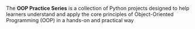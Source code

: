 The **OOP Practice Series** is a collection of Python projects designed to help learners understand and apply the core principles of Object-Oriented Programming (OOP) in a hands-on and practical way
